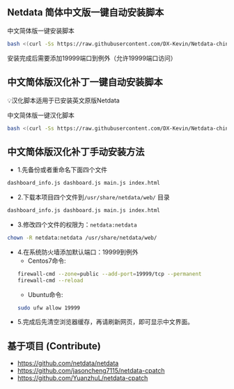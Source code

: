 ## Netdata 简体中文版一键自动安装脚本
中文简体版一键安装脚本
```bash
bash <(curl -Ss https://raw.githubusercontent.com/DX-Kevin/Netdata-chinese-patch/main/install-Netdata-chinese.sh)
```
安装完成后需要添加19999端口到例外（允许19999端口访问）
## 中文简体版汉化补丁一键自动安装脚本
💡汉化脚本适用于已安装英文原版Netdata

中文简体版一键汉化脚本
```bash
bash <(curl -Ss https://raw.githubusercontent.com/DX-Kevin/Netdata-chinese-patch/main/install-Netdata-chinese-patch.sh)
```
## 中文简体版汉化补丁手动安装方法
- 1.先备份或者重命名下面四个文件
```bash
dashboard_info.js dashboard.js main.js index.html
```
- 2.下载本项目四个文件到`/usr/share/netdata/web/` 目录
```bash
dashboard_info.js dashboard.js main.js index.html
```
- 3.修改四个文件的权限为：`netdata:netdata`
```bash
chown -R netdata:netdata /usr/share/netdata/web/
```
- 4.在系统防火墙添加默认端口：19999到例外
  - Centos7命令:
  ```bash
  firewall-cmd --zone=public --add-port=19999/tcp --permanent
  firewall-cmd --reload
  ```
  - Ubuntu命令:
  ```bash
  sudo ufw allow 19999
  ```
- 5.完成后先清空浏览器缓存，再请刷新网页，即可显示中文界面。

## 基于项目 (Contribute)
- <https://github.com/netdata/netdata>
- <https://github.com/jasoncheng7115/netdata-cpatch>
- <https://github.com/YuanzhuL/netdata-cpatch>
&nbsp;&nbsp;&nbsp;&nbsp;&nbsp;&nbsp;

